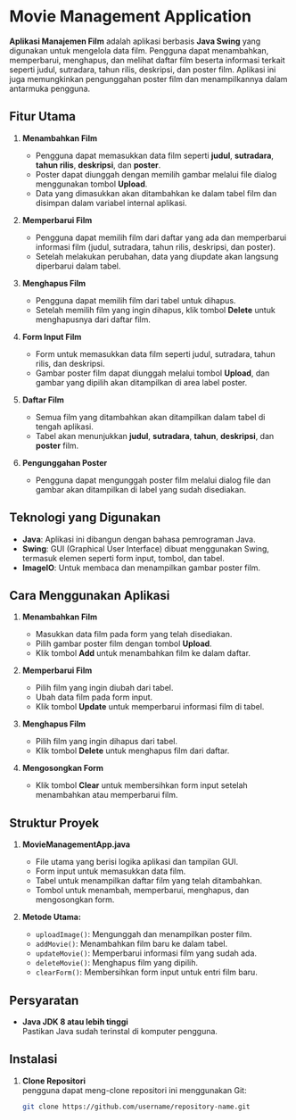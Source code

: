 # Movie Management Application

**Aplikasi Manajemen Film** adalah aplikasi berbasis **Java Swing** yang digunakan untuk mengelola data film. Pengguna dapat menambahkan, memperbarui, menghapus, dan melihat daftar film beserta informasi terkait seperti judul, sutradara, tahun rilis, deskripsi, dan poster film. Aplikasi ini juga memungkinkan pengunggahan poster film dan menampilkannya dalam antarmuka pengguna.

## Fitur Utama

1. **Menambahkan Film**
    - Pengguna dapat memasukkan data film seperti **judul**, **sutradara**, **tahun rilis**, **deskripsi**, dan **poster**.
    - Poster dapat diunggah dengan memilih gambar melalui file dialog menggunakan tombol **Upload**.
    - Data yang dimasukkan akan ditambahkan ke dalam tabel film dan disimpan dalam variabel internal aplikasi.

2. **Memperbarui Film**
    - Pengguna dapat memilih film dari daftar yang ada dan memperbarui informasi film (judul, sutradara, tahun rilis, deskripsi, dan poster).
    - Setelah melakukan perubahan, data yang diupdate akan langsung diperbarui dalam tabel.

3. **Menghapus Film**
    - Pengguna dapat memilih film dari tabel untuk dihapus.
    - Setelah memilih film yang ingin dihapus, klik tombol **Delete** untuk menghapusnya dari daftar film.

4. **Form Input Film**
    - Form untuk memasukkan data film seperti judul, sutradara, tahun rilis, dan deskripsi.
    - Gambar poster film dapat diunggah melalui tombol **Upload**, dan gambar yang dipilih akan ditampilkan di area label poster.

5. **Daftar Film**
    - Semua film yang ditambahkan akan ditampilkan dalam tabel di tengah aplikasi.
    - Tabel akan menunjukkan **judul**, **sutradara**, **tahun**, **deskripsi**, dan **poster** film.

6. **Pengunggahan Poster**
    - Pengguna dapat mengunggah poster film melalui dialog file dan gambar akan ditampilkan di label yang sudah disediakan.

## Teknologi yang Digunakan

- **Java**: Aplikasi ini dibangun dengan bahasa pemrograman Java.
- **Swing**: GUI (Graphical User Interface) dibuat menggunakan Swing, termasuk elemen seperti form input, tombol, dan tabel.
- **ImageIO**: Untuk membaca dan menampilkan gambar poster film.

## Cara Menggunakan Aplikasi

1. **Menambahkan Film**
    - Masukkan data film pada form yang telah disediakan.
    - Pilih gambar poster film dengan tombol **Upload**.
    - Klik tombol **Add** untuk menambahkan film ke dalam daftar.

2. **Memperbarui Film**
    - Pilih film yang ingin diubah dari tabel.
    - Ubah data film pada form input.
    - Klik tombol **Update** untuk memperbarui informasi film di tabel.

3. **Menghapus Film**
    - Pilih film yang ingin dihapus dari tabel.
    - Klik tombol **Delete** untuk menghapus film dari daftar.

4. **Mengosongkan Form**
    - Klik tombol **Clear** untuk membersihkan form input setelah menambahkan atau memperbarui film.

## Struktur Proyek

1. **MovieManagementApp.java**
    - File utama yang berisi logika aplikasi dan tampilan GUI.
    - Form input untuk memasukkan data film.
    - Tabel untuk menampilkan daftar film yang telah ditambahkan.
    - Tombol untuk menambah, memperbarui, menghapus, dan mengosongkan form.

2. **Metode Utama:**
    - `uploadImage()`: Mengunggah dan menampilkan poster film.
    - `addMovie()`: Menambahkan film baru ke dalam tabel.
    - `updateMovie()`: Memperbarui informasi film yang sudah ada.
    - `deleteMovie()`: Menghapus film yang dipilih.
    - `clearForm()`: Membersihkan form input untuk entri film baru.

## Persyaratan

- **Java JDK 8 atau lebih tinggi**  
  Pastikan Java sudah terinstal di komputer pengguna.

## Instalasi

1. **Clone Repositori**  
   pengguna dapat meng-clone repositori ini menggunakan Git:
   ```bash
   git clone https://github.com/username/repository-name.git
